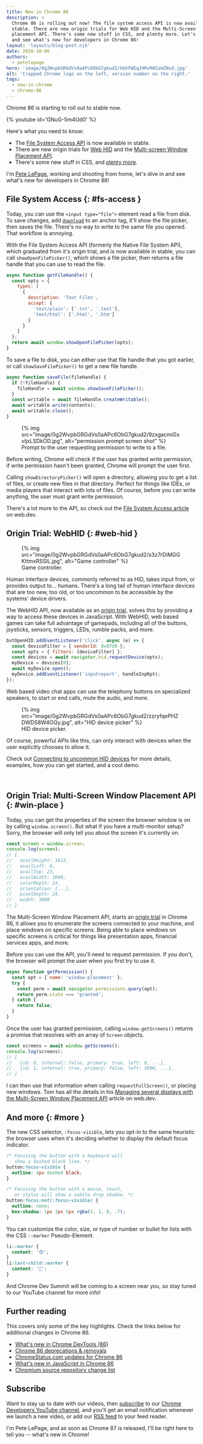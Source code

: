 ```yaml
---
title: New in Chrome 86
description: >
  Chrome 86 is rolling out now! The file system access API is now available in
  stable. There are new origin trials for Web HID and the Multi-Screen Window
  placement API. There's some new stuff in CSS, and plenty more. Let's dive in
  and see what's new for developers in Chrome 86!
layout: 'layouts/blog-post.njk'
date: 2020-10-06
authors:
  - petelepage
hero: 'image/0g2WvpbGRGdVs0aAPc6ObG7gkud2/kbhFWEqJ4RvM4SzmZNxd.jpg'
alt: 'Cropped Chrome logo on the left, version number on the right.'
tags:
  - new-in-chrome
  - chrome-86
---
```


Chrome 86 is starting to roll out to stable now.

{% youtube id='GNuG-5m4Ud0' %}

Here's what you need to know:

* The [File System Access API](#fs-access) is now available in stable.
* There are new origin trials for [Web HID](#web-hid) and the
  [Multi-screen Window Placement API](#win-place).
* There's some new stuff in CSS, and [plenty more](#more).

I'm [Pete LePage](https://twitter.com/petele), working and shooting from home,
let's dive in and see what's new for developers in Chrome 86!

## File System Access {: #fs-access }

Today, you can use the `<input type="file">` element read a file from disk.
To save changes, add [`download`][a-download] to an anchor tag, it'll show the
file picker, then saves the file. There's no way to write to the same file
you opened. That workflow is annoying.

With the File System Access API (formerly the Native File System API), which
graduated from it's origin trial, and is now available in stable, you
can call `showOpenFilePicker()`, which shows a file picker, then returns a
file handle that you can use to read the file.

```js
async function getFileHandle() {
  const opts = {
    types: [
      {
        description: 'Text Files',
        accept: {
          'text/plain': ['.txt', '.text'],
          'text/html': ['.html', '.htm']
        }
      }
    ]
  };
  return await window.showOpenFilePicker(opts);
}
```

To save a file to disk, you can either use that file handle that you got
earlier, or call `showSaveFilePicker()` to get a new file handle.

```js
async function saveFile(fileHandle) {
  if (!fileHandle) {
    fileHandle = await window.showSaveFilePicker();
  }
  const writable = await fileHandle.createWritable();
  await writable.write(contents);
  await writable.close();
}
```

<figure class="float-right">
  {% img src="image/0g2WvpbGRGdVs0aAPc6ObG7gkud2/9zxgacmiGxvljxLSDkOD.jpg", alt="permission prompt screen shot" %}
  <figcaption>
    Prompt to the user requesting permission to write to a file.
  </figcaption>
</figure>

Before writing, Chrome will check if the user has granted write permission,
if write permission hasn't been granted, Chrome will prompt the user first.

Calling `showDirectoryPicker()` will open a directory, allowing you to get a
list of files, or create new files in that directory. Perfect for things like
IDEs, or media players that interact with lots of files. Of course, before
you can write anything, the user must grant write permission.

There's a lot more to the API, so check out the
[File System Access article][fs-article] on web.dev.

## Origin Trial: WebHID {: #web-hid }

<figure class="float-right">
  {% img src="image/0g2WvpbGRGdVs0aAPc6ObG7gkud2/s3z7rDiMGGKttmxRSSlL.jpg", alt="Game controller" %}
  <figcaption>
    Game controller.
  </figcaption>
</figure>

Human interface devices, commonly referred to as HID, takes input from, or
provides output to... humans. There's a long tail of human interface devices
that are too new, too old, or too uncommon to be accessible by the systems'
device drivers.

The WebHID API, now available as an [origin trial][ot-hid], solves this by providing
a way to access these devices in JavaScript. With WebHID, web based games can
take full advantage of gamepads, including all of the buttons, joysticks,
sensors, triggers, LEDs, rumble packs, and more.

```js
butOpenHID.addEventListener('click', async (e) => {
  const deviceFilter = { vendorId: 0x0fd9 };
  const opts = { filters: [deviceFilter] };
  const devices = await navigator.hid.requestDevice(opts);
  myDevice = devices[0];
  await myDevice.open();
  myDevice.addEventListener('inputreport', handleInpRpt);
});
```

Web based video chat apps can use the telephony buttons on specialized
speakers, to start or end calls,  mute the audio, and more.

<figure class="float-right">
  {% img src="image/0g2WvpbGRGdVs0aAPc6ObG7gkud2/zzryfqePHZDWDS8W4OQy.jpg", alt="HID device picker" %}
  <figcaption>
    HID device picker.
  </figcaption>
</figure>

Of course, powerful APIs like this, can only interact with devices when the
user explicitly chooses to allow it.

Check out [Connecting to uncommon HID devices](https://web.dev/hid/)
for more details, examples, how you can get started, and a cool demo.

<br style="clear:both;">

## Origin Trial: Multi-Screen Window Placement API {: #win-place }

Today, you can get the properties of the screen the browser window is on by
calling `window.screen()`. But what if you have a multi-monitor setup? Sorry,
the browser will only tell you about the screen it's currently on.

```js
const screen = window.screen;
console.log(screen);
// {
//   availHeight: 1612,
//   availLeft: 0,
//   availTop: 23,
//   availWidth: 3008,
//   colorDepth: 24,
//   orientation: {...},
//   pixelDepth: 24,
//   width: 3008
// }
```

The Multi-Screen Window Placement API, starts an [origin trial][ot-wplace] in
Chrome 86, it allows you to enumerate the screens connected to your machine,
and place windows on specific screens. Being able to place windows on specific
screens is critical for things like presentation apps, financial services apps,
and more.

Before you can use the API, you'll need to request permission. If you don't,
the browser will prompt the user when you first try to use it.

```js
async function getPermission() {
  const opt = { name: 'window-placement' };
  try {
    const perm = await navigator.permissions.query(opt);
    return perm.state === 'granted';
  } catch {
    return false;
  }
}
```

Once the user has granted permission, calling `window.getScreens()` returns a
promise that resolves with an array of `Screen` objects.

```js
const screens = await window.getScreens();
console.log(screens);
// [
//   {id: 0, internal: false, primary: true, left: 0, ...},
//   {id: 1, internal: true, primary: false, left: 3008, ...},
// ]
```

I can then use that information when calling `requestFullScreen()`, or placing
new windows. Tom has all the details in his
[Managing several displays with the Multi-Screen Window Placement API][wd-window]
article on web.dev.

## And more {: #more }

The new CSS selector, `:focus-visible`, lets you opt-in to the same heuristic
the browser uses when it's deciding whether to display the default focus
indicator.

```css
/* Focusing the button with a keyboard will
   show a dashed black line. */
button:focus-visible {
  outline: 4px dashed black;
}

/* Focusing the button with a mouse, touch,
   or stylus will show a subtle drop shadow. */
button:focus:not(:focus-visible) {
  outline: none;
  box-shadow: 1px 1px 5px rgba(1, 1, 0, .7);
}
```

You can customize the color, size, or type of number or bullet for lists with
the CSS `::marker` Pseudo-Element.

```css
li::marker {
  content: '😍';
}
li:last-child::marker {
  content: '🤯';
}
```

And Chrome Dev Summit will be coming to a screen near you, so stay tuned to
our YouTube channel for more info!

## Further reading

This covers only some of the key highlights. Check the links below for
additional changes in Chrome 86.

* [What's new in Chrome DevTools (86)](https://developers.google.com/web/updates/2020/06/devtools)
* [Chrome 86 deprecations & removals](https://developers.google.com/web/updates/2020/09/chrome-86-deps-rems)
* [ChromeStatus.com updates for Chrome 86](https://www.chromestatus.com/features#milestone%3D86)
* [What's new in JavaScript in Chrome 86](https://v8.dev/blog/v8-release-86)
* [Chromium source repository change list](https://chromium.googlesource.com/chromium/src/+log/85.0.4183.85..86.0.4240.75)

## Subscribe

Want to stay up to date with our videos, then [subscribe](https://goo.gl/6FP1a5)
to our [Chrome Developers YouTube channel](https://www.youtube.com/user/ChromeDevelopers/),
and you'll get an email notification whenever we launch a new video, or add our
[RSS feed](https://developers.google.com/web/shows/rss.xml) to your feed reader.

I'm Pete LePage, and as soon as Chrome 87 is released, I'll be right here to
tell you -- what's new in Chrome!

[a-download]: https://developer.mozilla.org/en-US/docs/Web/API/HTMLAnchorElement/download
[fs-article]: https://web.dev/file-system-access/
[wd-window]: https://web.dev/multi-screen-window-placement/
[ot-hid]: https://developers.chrome.com/origintrials/#/view_trial/1074108511127863297
[ot-wplace]: https://developers.chrome.com/origintrials/#/view_trial/1411878483180650497
